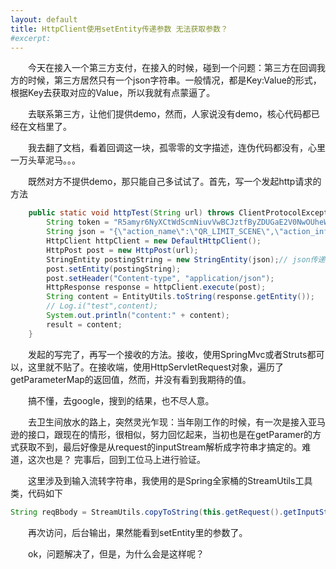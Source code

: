 ```yaml
---
layout: default
title: HttpClient使用setEntity传递参数 无法获取参数？
#excerpt: 
---
```




　　今天在接入一个第三方支付，在接入的时候，碰到一个问题：第三方在回调我方的时候，第三方居然只有一个json字符串。一般情况，都是Key:Value的形式，根据Key去获取对应的Value，所以我就有点蒙逼了。   

　　去联系第三方，让他们提供demo，然而，人家说没有demo，核心代码都已经在文档里了。   

　　我去翻了文档，看着回调这一块，孤零零的文字描述，连伪代码都没有，心里一万头草泥马。。。   

　　既然对方不提供demo，那只能自己多试试了。首先，写一个发起http请求的方法  

```java
    public static void httpTest(String url) throws ClientProtocolException, IOException {
        String token = "R5amyr6NyXCtWdScmNiuvVwBCJztfByZDUGaE2V0NwOUheW4XYlvUusYkrViTYt584RgcyXRhjxAJZG3rFlPLg";
        String json = "{\"action_name\":\"QR_LIMIT_SCENE\",\"action_info\":{\"scene\":{\"scene_id\":234}}}";
        HttpClient httpClient = new DefaultHttpClient();
        HttpPost post = new HttpPost(url);
        StringEntity postingString = new StringEntity(json);// json传递
        post.setEntity(postingString);
        post.setHeader("Content-type", "application/json");
        HttpResponse response = httpClient.execute(post);
        String content = EntityUtils.toString(response.getEntity());
        // Log.i("test",content);
        System.out.println("content:" + content);
        result = content;
    }
```

　　发起的写完了，再写一个接收的方法。接收，使用SpringMvc或者Struts都可以，这里就不贴了。在接收端，使用HttpServletRequest对象，遍历了getParameterMap的返回值，然而，并没有看到我期待的值。  

　　搞不懂，去google，搜到的结果，也不尽人意。   

　　去卫生间放水的路上，突然灵光乍现：当年刚工作的时候，有一次是接入亚马逊的接口，跟现在的情形，很相似，努力回忆起来，当初也是在getParamer的方式获取不到，最后好像是从request的inputStream解析成字符串才搞定的。难道，这次也是？ 完事后，回到工位马上进行验证。  

　　这里涉及到输入流转字符串，我使用的是Spring全家桶的StreamUtils工具类，代码如下  

```java
String reqBbody = StreamUtils.copyToString(this.getRequest().getInputStream(), StandardCharsets.UTF_8);
```

　　再次访问，后台输出，果然能看到setEntity里的参数了。  

　　ok，问题解决了，但是，为什么会是这样呢？